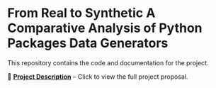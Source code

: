 # From Real to Synthetic A Comparative Analysis of Python Packages Data Generators

This repository contains the code and documentation for the project.

📄 **[Project Description](Project_Description.pdf)** – Click to view the full project proposal.
